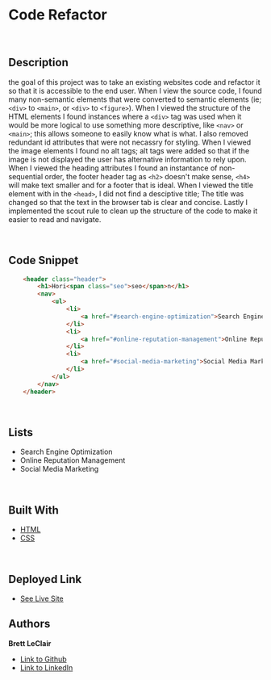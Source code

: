 # Code Refactor

<br>

## Description

the goal of this project was to take an existing websites code and refactor it so that it is accessible to the end user. When I view the source code, I found many non-semantic elements that were converted to semantic elements (ie; `<div>` to `<main>`, or `<div>` to `<figure>`). When I viewed the structure of the HTML elements I found instances where a `<div>` tag was used when it would be more logical to use something more descriptive, like `<nav>` or `<main>`; this allows someone to easily know what is what. I also removed redundant id attributes that were not necassry for styling. When I viewed the image elements I found no alt tags; alt tags were added so that if the image is not displayed the user has alternative information to rely upon. When I viewed the heading attributes I found an instantance of non-sequential order, the footer header tag as `<h2>` doesn't make sense, `<h4>` will make text smaller and for a footer that is ideal. When I viewed the title element with in the `<head>`, I did not find a desciptive title; The title was changed so that the text in the browser tab is clear and concise. Lastly I implemented the scout rule to clean up the structure of the code to make it easier to read and navigate.

<br>

## Code Snippet
```html
    <header class="header">
        <h1>Hori<span class="seo">seo</span>n</h1>
        <nav>
            <ul>
                <li>
                    <a href="#search-engine-optimization">Search Engine Optimization</a>
                </li>
                <li>
                    <a href="#online-reputation-management">Online Reputation Management</a>
                </li>
                <li>
                    <a href="#social-media-marketing">Social Media Marketing</a>
                </li>
            </ul>
        </nav>
    </header>
```

<br>

## Lists
- Search Engine Optimization
- Online Reputation Management
- Social Media Marketing

<br>

## Built With

* [HTML](https://developer.mozilla.org/en-US/docs/Web/HTML)
* [CSS](https://developer.mozilla.org/en-US/docs/Web/CSS)

<br>

## Deployed Link

* [See Live Site](https://leclairb82.github.io/code-refactor/)


## Authors

**Brett LeClair** 

- [Link to Github](https://github.com/leclairb82/)
- [Link to LinkedIn](www.linkedin.com/in/brett-leclair-71a8bab)


